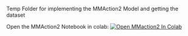 Temp Folder for implementing the MMAction2 Model and getting the dataset

Open the MMAction2 Notebook in colab: [![Open MMaction2 In Colab](https://colab.research.google.com/assets/colab-badge.svg)](https://colab.research.google.com/github/gabeorlanski/adversarial-robustness-toolbox/blob/OLD_over_the_air/over_the_air/MMAction2_Model.ipynb)
